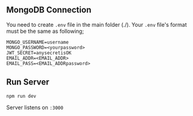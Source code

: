 ## MongoDB Connection

You need to create `.env` file in the main folder (./).
Your `.env` file's format must be the same as following;

```
MONGO_USERNAME=username
MONGO_PASSWORD=<yourpassword>
JWT_SECRET=anysecretisOK
EMAIL_ADDR=<EMAIL_ADDR>
EMAIL_PASS=<EMAIL_ADDRpassword>
```


## Run Server

`npm run dev`

Server listens on `:3000`